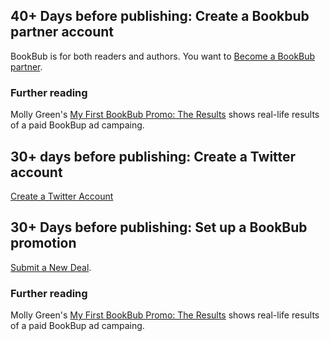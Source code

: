 <!-- Failed: 
[Create a Twitter Account](create-twitter-account.md)
[Create a Twitter Account](create-twitter-account)
[Create a Twitter Account](create-twitter-account/)
-->


## 40+ Days before publishing: Create a Bookbub partner account

BookBub is for both readers and authors. You want to [Become a BookBub partner](https://partners.bookbub.com/users/sign_up).

### Further reading

Molly Green's [My First BookBub Promo: The Results](http://www.molly-greene.com/results-of-my-first-bookbub-promo/) shows real-life results of a paid BookBup ad campaing.

## 30+ days before publishing: Create a Twitter account

[Create a Twitter Account](create-twitter-account)


## 30+ Days before publishing: Set up a BookBub promotion

[Submit a New Deal](https://partners.bookbub.com/).

### Further reading

Molly Green's [My First BookBub Promo: The Results](http://www.molly-greene.com/results-of-my-first-bookbub-promo/) shows real-life results of a paid BookBup ad campaing.
